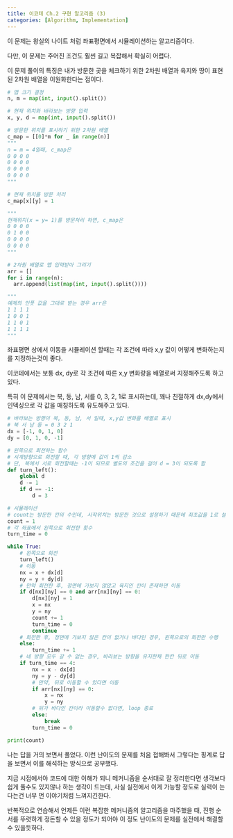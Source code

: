 ```yaml
---
title: 이코테 Ch.2 구현 알고리즘 (3)
categories: [Algorithm, Implementation]
---
```


이 문제는 왕실의 나이트 처럼 좌표평면에서 시뮬레이션하는 알고리즘이다.

다만, 이 문제는 주어진 조건도 훨씬 길고 복잡해서 확실히 어렵다.

이 문제 풀이의 특징은 내가 방문한 곳을 체크하기 위한 2차원 배열과 육지와 땅이 표현된 2차원 배열을 이원화한다는 점이다.

```python
# 맵 크기 결정
n, m = map(int, input().split())

# 현재 위치와 바라보는 방향 입력
x, y, d = map(int, input().split())

# 방문한 위치를 표시하기 위한 2차원 배열
c_map = [[0]*m for _ in range(n)]
"""
n = m = 4일때, c_map은
0 0 0 0
0 0 0 0
0 0 0 0
0 0 0 0
"""

# 현재 위치를 방문 처리
c_map[x][y] = 1

"""
현재위치(x = y= 1)를 방문처리 하면, c_map은
0 0 0 0
0 1 0 0
0 0 0 0
0 0 0 0
"""

# 2차원 배열로 맵 입력받아 그리기
arr = []
for i in range(n):
  arr.append(list(map(int, input().split())))

"""
예제의 인풋 값을 그대로 받는 경우 arr은
1 1 1 1
1 0 0 1
1 1 0 1
1 1 1 1
"""
```

좌표평면 상에서 이동을 시뮬레이션 할때는 각 조건에 따라 x,y 값이 어떻게 변화하는지를 지정하는것이 좋다.

이코테에서는 보통 dx, dy로 각 조건에 따른 x,y 변화량을 배열로써 지정해주도록 하고있다.

특히 이 문제에서는 북, 동, 남, 서를 0, 3, 2, 1로 표시하는데, 꽤나 친절하게 dx,dy에서 인덱싱으로 각 값을 매칭하도록 유도해주고 있다.

```python
# 바라보는 방향이 북, 동, 남, 서 일때, x,y값 변화를 배열로 표시
# 북 서 남 동 = 0 3 2 1
dx = [-1, 0, 1, 0]
dy = [0, 1, 0, -1]

# 왼쪽으로 회전하는 함수
# 시계방향으로 회전할 때, 각 방향에 값이 1씩 감소
# 단, 북에서 서로 회전할때는 -1이 되므로 별도의 조건을 걸어 d = 3이 되도록 함
def turn_left():
    global d
    d -= 1
    if d == -1:
        d = 3

# 시뮬레이션
# count는 방문한 칸의 수인데, 시작위치는 방문한 것으로 설정하기 때문에 최초값을 1로 설정함
count = 1
# 각 좌표에서 왼쪽으로 회전한 횟수
turn_time = 0

while True:
    # 왼쪽으로 회전
    turn_left()
    # 이동
    nx = x + dx[d]
    ny = y + dy[d]
    # 만약 회전한 후, 정면에 가보지 않았고 육지인 칸이 존재하면 이동
    if d[nx][ny] == 0 and arr[nx][ny] == 0:
        d[nx][ny] = 1
        x = nx
        y = ny
        count += 1
        turn_time = 0
        continue
    # 회전한 후, 정면에 가보지 않은 칸이 없거나 바다인 경우, 왼쪽으로의 회전만 수행
    else:
        turn_time += 1
    # 네 방향 모두 갈 수 없는 경우, 바라보는 방향을 유지한채 한칸 뒤로 이동
    if turn_time == 4:
        nx = x - dx[d]
        ny = y - dy[d]
        # 만약, 뒤로 이동할 수 있다면 이동
        if arr[nx][ny] == 0:
            x = nx
            y = ny
        # 뒤가 바다인 칸이라 이동할수 없다면, loop 종료
        else:
            break
        turn_time = 0

print(count)
```
나는 답을 거의 보면서 풀었다. 이런 난이도의 문제를 처음 접해봐서 그렇다는 핑계로 답을 보면서 이를 해석하는 방식으로 공부했다.

지금 시점에서야 코드에 대한 이해가 되니 메커니즘을 순서대로 잘 정리한다면 생각보다 쉽게 풀수도 있지않나 하는 생각이 드는데, 사실 실전에서 이게 가능할 정도로 실력이 는다는건 너무 먼 이야기처럼 느껴지긴한다.

반복적으로 연습해서 언제든 이런 복잡한 메커니즘의 알고리즘을 마주했을 때, 진행 순서를 뚜렷하게 정돈할 수 있을 정도가 되어야 이 정도 난이도의 문제를 실전에서 해결할 수 있을듯하다.







